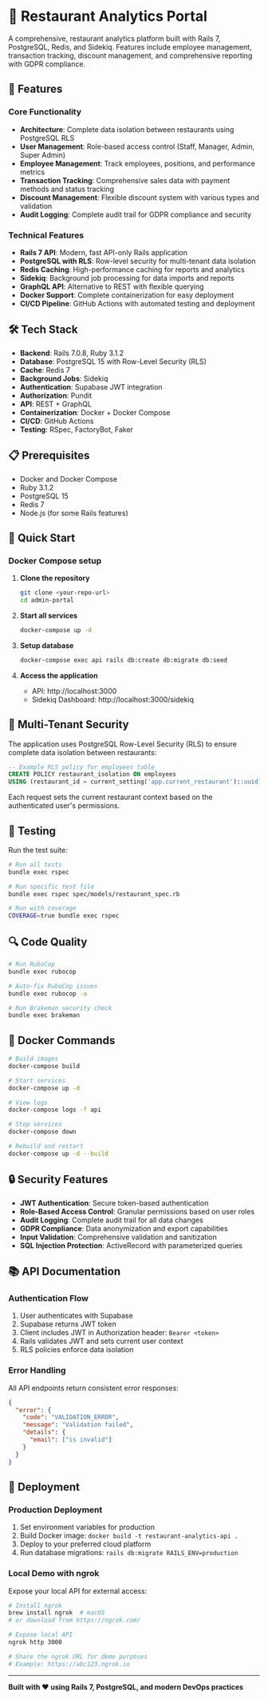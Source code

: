 # 🍕 Restaurant Analytics Portal

A comprehensive, restaurant analytics platform built with Rails 7, PostgreSQL, Redis, and Sidekiq. Features include employee management, transaction tracking, discount management, and comprehensive reporting with GDPR compliance.

## 🚀 Features

### Core Functionality
- **Architecture**: Complete data isolation between restaurants using PostgreSQL RLS
- **User Management**: Role-based access control (Staff, Manager, Admin, Super Admin)
- **Employee Management**: Track employees, positions, and performance metrics
- **Transaction Tracking**: Comprehensive sales data with payment methods and status tracking
- **Discount Management**: Flexible discount system with various types and validation
- **Audit Logging**: Complete audit trail for GDPR compliance and security

### Technical Features
- **Rails 7 API**: Modern, fast API-only Rails application
- **PostgreSQL with RLS**: Row-level security for multi-tenant data isolation
- **Redis Caching**: High-performance caching for reports and analytics
- **Sidekiq**: Background job processing for data imports and reports
- **GraphQL API**: Alternative to REST with flexible querying
- **Docker Support**: Complete containerization for easy deployment
- **CI/CD Pipeline**: GitHub Actions with automated testing and deployment

## 🛠 Tech Stack

- **Backend**: Rails 7.0.8, Ruby 3.1.2
- **Database**: PostgreSQL 15 with Row-Level Security (RLS)
- **Cache**: Redis 7
- **Background Jobs**: Sidekiq
- **Authentication**: Supabase JWT integration
- **Authorization**: Pundit
- **API**: REST + GraphQL
- **Containerization**: Docker + Docker Compose
- **CI/CD**: GitHub Actions
- **Testing**: RSpec, FactoryBot, Faker

## 📋 Prerequisites

- Docker and Docker Compose
- Ruby 3.1.2
- PostgreSQL 15
- Redis 7
- Node.js (for some Rails features)

## 🚀 Quick Start

### Docker Compose setup

1. **Clone the repository**
   ```bash
   git clone <your-repo-url>
   cd admin-portal
   ```

2. **Start all services**
   ```bash
   docker-compose up -d
   ```

3. **Setup database**
   ```bash
   docker-compose exec api rails db:create db:migrate db:seed
   ```

4. **Access the application**
   - API: http://localhost:3000
   - Sidekiq Dashboard: http://localhost:3000/sidekiq


## 🔐 Multi-Tenant Security

The application uses PostgreSQL Row-Level Security (RLS) to ensure complete data isolation between restaurants:

```sql
-- Example RLS policy for employees table
CREATE POLICY restaurant_isolation ON employees
USING (restaurant_id = current_setting('app.current_restaurant')::uuid);
```

Each request sets the current restaurant context based on the authenticated user's permissions.


## 🧪 Testing

Run the test suite:

```bash
# Run all tests
bundle exec rspec

# Run specific test file
bundle exec rspec spec/models/restaurant_spec.rb

# Run with coverage
COVERAGE=true bundle exec rspec
```

## 🔍 Code Quality

```bash
# Run RuboCop
bundle exec rubocop

# Auto-fix RuboCop issues
bundle exec rubocop -a

# Run Brakeman security check
bundle exec brakeman
```

## 🐳 Docker Commands

```bash
# Build images
docker-compose build

# Start services
docker-compose up -d

# View logs
docker-compose logs -f api

# Stop services
docker-compose down

# Rebuild and restart
docker-compose up -d --build
```
## 🔒 Security Features

- **JWT Authentication**: Secure token-based authentication
- **Role-Based Access Control**: Granular permissions based on user roles
- **Audit Logging**: Complete audit trail for all data changes
- **GDPR Compliance**: Data anonymization and export capabilities
- **Input Validation**: Comprehensive validation and sanitization
- **SQL Injection Protection**: ActiveRecord with parameterized queries

## 📚 API Documentation

### Authentication Flow
1. User authenticates with Supabase
2. Supabase returns JWT token
3. Client includes JWT in Authorization header: `Bearer <token>`
4. Rails validates JWT and sets current user context
5. RLS policies enforce data isolation

### Error Handling
All API endpoints return consistent error responses:

```json
{
  "error": {
    "code": "VALIDATION_ERROR",
    "message": "Validation failed",
    "details": {
      "email": ["is invalid"]
    }
  }
}
```

## 🚀 Deployment

### Production Deployment
1. Set environment variables for production
2. Build Docker image: `docker build -t restaurant-analytics-api .`
3. Deploy to your preferred cloud platform
4. Run database migrations: `rails db:migrate RAILS_ENV=production`

### Local Demo with ngrok
Expose your local API for external access:

```bash
# Install ngrok
brew install ngrok  # macOS
# or download from https://ngrok.com/

# Expose local API
ngrok http 3000

# Share the ngrok URL for demo purposes
# Example: https://abc123.ngrok.io
```

---

**Built with ❤️ using Rails 7, PostgreSQL, and modern DevOps practices**
